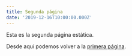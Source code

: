 ```yaml
---
title: Segunda página
date: '2019-12-16T10:00:00.000Z'
---
```


Esta es la segunda página estática.

Desde aquí podemos volver a la [primera página](/first-page).
